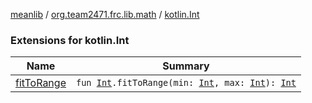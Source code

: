 [meanlib](../../index.md) / [org.team2471.frc.lib.math](../index.md) / [kotlin.Int](./index.md)

### Extensions for kotlin.Int

| Name | Summary |
|---|---|
| [fitToRange](fit-to-range.md) | `fun `[`Int`](https://kotlinlang.org/api/latest/jvm/stdlib/kotlin/-int/index.html)`.fitToRange(min: `[`Int`](https://kotlinlang.org/api/latest/jvm/stdlib/kotlin/-int/index.html)`, max: `[`Int`](https://kotlinlang.org/api/latest/jvm/stdlib/kotlin/-int/index.html)`): `[`Int`](https://kotlinlang.org/api/latest/jvm/stdlib/kotlin/-int/index.html) |
